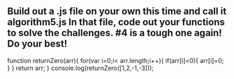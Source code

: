 ## Build out a .js file on your own this time and call it algorithm5.js  In that file, code out your functions to solve the challenges.  #4 is a tough one again! Do your best!

<!-- Return the given array, after setting any negative values to zero.  For example resetNegatives( [1,2,-1, -3]) should return [1,2,0,0]. -->

function returnZero(arr){
    for(var i=0;i< arr.length;i++){
        if(arr[i]<0){
            arr[i]=0;
        }
    }
    return arr;
}
console.log(returnZero([1,2,-1,-3]));